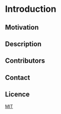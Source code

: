 # Introduction

## Motivation

## Description

## Contributors

## Contact

## Licence  

[MIT](LICENSE.md)
